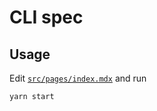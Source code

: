# CLI spec

## Usage

Edit [`src/pages/index.mdx`](src/pages/index.mdx) and run

```
yarn start
```

